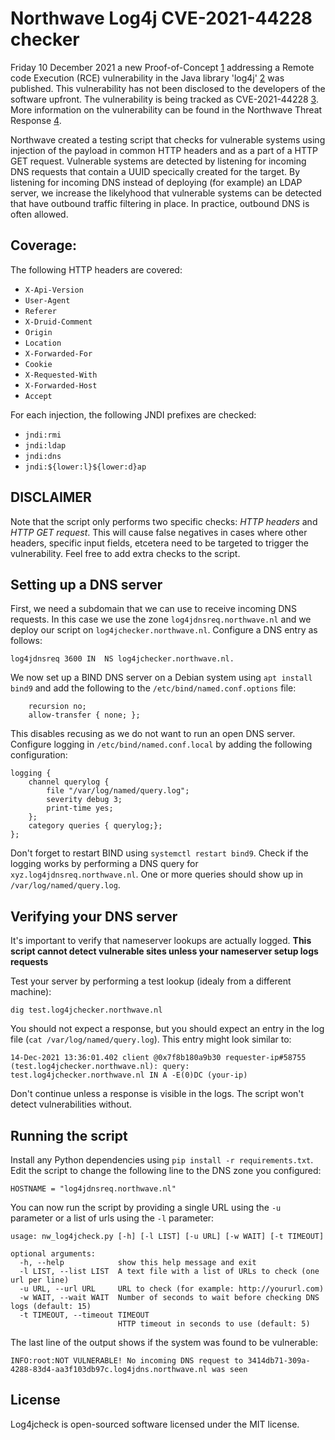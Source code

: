 # Northwave Log4j CVE-2021-44228 checker

Friday 10 December 2021 a new Proof-of-Concept [1] addressing a Remote code Execution (RCE) vulnerability in the Java library 'log4j' [2] was published. This vulnerability has not been disclosed to the developers of the software upfront. The vulnerability is being tracked as CVE-2021-44228 [3]. More information on the vulnerability can be found in the Northwave Threat Response [4].

Northwave created a testing script that checks for vulnerable systems using injection of the payload in common HTTP headers and as a part of a HTTP GET request. Vulnerable systems are detected by listening for incoming DNS requests that contain a UUID specically created for the target. By listening for incoming DNS instead of deploying (for example) an LDAP server, we increase the likelyhood that vulnerable systems can be detected that have outbound traffic filtering in place. In practice, outbound DNS is often allowed.

## Coverage:

The following HTTP headers are covered:

* `X-Api-Version`
* `User-Agent`
* `Referer`
* `X-Druid-Comment`
* `Origin`
* `Location`
* `X-Forwarded-For`
* `Cookie`
* `X-Requested-With`
* `X-Forwarded-Host`
* `Accept`

For each injection, the following JNDI prefixes are checked:

* `jndi:rmi`
* `jndi:ldap`
* `jndi:dns`
* `jndi:${lower:l}${lower:d}ap`

## DISCLAIMER
Note that the script only performs two specific checks: *HTTP headers* and *HTTP GET request*. This will cause false negatives in cases where other headers, specific input fields, etcetera need to be targeted to trigger the vulnerability. Feel free to add extra checks to the script.

## Setting up a DNS server

First, we need a subdomain that we can use to receive incoming DNS requests. In this case we use the zone `log4jdnsreq.northwave.nl` and we deploy our script on `log4jchecker.northwave.nl`. Configure a DNS entry as follows:

```
log4jdnsreq 3600 IN  NS log4jchecker.northwave.nl.
```

We now set up a BIND DNS server on a Debian system using `apt install bind9` and add the following to the `/etc/bind/named.conf.options` file:

```
	recursion no;
	allow-transfer { none; };
```

This disables recusing as we do not want to run an open DNS server. Configure logging in `/etc/bind/named.conf.local` by adding the following configuration:

```
logging {
	channel querylog {
		file "/var/log/named/query.log";
		severity debug 3;
		print-time yes;
	};
	category queries { querylog;};
};
```
Don't forget to restart BIND using `systemctl restart bind9`. Check if the logging works by performing a DNS query for `xyz.log4jdnsreq.northwave.nl`. One or more queries should show up in `/var/log/named/query.log`.

## Verifying your DNS server

It's important to verify that nameserver lookups are actually logged. **This script cannot detect vulnerable sites unless your nameserver setup logs requests**

Test your server by performing a test lookup (idealy from a different machine):

```
dig test.log4jchecker.northwave.nl
```

You should not expect a response, but you should expect an entry in the log file (`cat /var/log/named/query.log`). This entry might look similar to:

```
14-Dec-2021 13:36:01.402 client @0x7f8b180a9b30 requester-ip#58755 (test.log4jchecker.northwave.nl): query: test.log4jchecker.northwave.nl IN A -E(0)DC (your-ip)
```

Don't continue unless a response is visible in the logs. The script won't detect vulnerabilities without.

## Running the script

Install any Python dependencies using `pip install -r requirements.txt`. Edit the script to change the following line to the DNS zone you configured:

```
HOSTNAME = "log4jdnsreq.northwave.nl"
```

You can now run the script by providing a single URL using the `-u` parameter or a list of urls using the `-l` parameter:

```
usage: nw_log4jcheck.py [-h] [-l LIST] [-u URL] [-w WAIT] [-t TIMEOUT]

optional arguments:
  -h, --help            show this help message and exit
  -l LIST, --list LIST  A text file with a list of URLs to check (one url per line)
  -u URL, --url URL     URL to check (for example: http://yoururl.com)
  -w WAIT, --wait WAIT  Number of seconds to wait before checking DNS logs (default: 15)
  -t TIMEOUT, --timeout TIMEOUT
                        HTTP timeout in seconds to use (default: 5)
```

The last line of the output shows if the system was found to be vulnerable:

```
INFO:root:NOT VULNERABLE! No incoming DNS request to 3414db71-309a-4288-83d4-aa3f103db97c.log4jdns.northwave.nl was seen
```

## License

Log4jcheck is open-sourced software licensed under the MIT license.

[1]: https://github.com/tangxiaofeng7/apache-log4j-poc
[2]: https://logging.apache.org/log4j/2.x/
[3]: https://cve.mitre.org/cgi-bin/cvename.cgi?name=CVE-2021-44228,==
[4]: https://northwave-security.com/threat-response-remote-code-execution-vulnerability-in-log4j-library/
